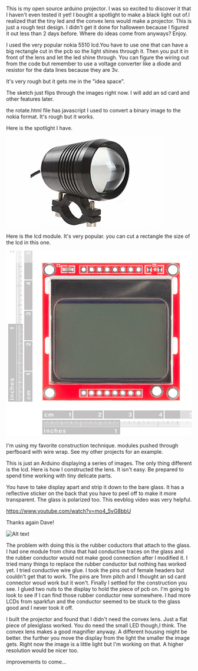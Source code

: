 
This is my open source arduino projector. I was so excited to discover it that I haven't even tested it yet!
I bought a spotlight to make a black light out of.I realized that the tiny led and the convex lens would make a projector.
This is just a rough test design. I didn't get it done for halloween because I figured it out less than 2 days before.
Where do ideas come from anyways?
Enjoy.

I used the very popular nokia 5510 lcd.You have to use one that can have a big rectangle cut in the pcb so the light shines through it.
Then you put it in front of the lens and let the led shine through. You can figure the wiring out from the code but remember to use a
 voltage converter like a diode and resistor for the data lines because they are 3v.
 
 It's very rough but it gets me in the "idea space". 
 
 The sketch just flips through the images right now. I will add an sd card and other features later.
 
 the rotate.html file has javascript I used to convert a binary image to the nokia format. It's rough but it works.
 
 Here is the spotlight I have.
 
![Alt text](spotlight.png)
 
 Here is the lcd module. It's very popular. you can cut a rectangle the size of the lcd in this one.
 
![Alt text](nokia5510.jpg)

I'm using my favorite construction technique. modules pushed through perfboard with wire wrap. See my other projects for an example.
 
This is just an Arduino displaying a series of images. The only thing different is the lcd. Here is how I constructed the lens. It isn't easy. Be prepared to spend time working with tiny delicate parts.

You have to take display apart and strip it down to the bare glass. It has a reflective sticker on the back that you have to peel off to make it more transparent. The glass is polarized too. This eevblog video was very helpful.

https://www.youtube.com/watch?v=mo4_5vG8bbU

Thanks again Dave!

![Alt text](housing.png.jpg)

The problem with doing this is the rubber coductors that attach to the glass. I had one module from china that had conductive traces on the glass and the rubber conductor would not make good connection after I modified it. I tried many things to replace the rubber conductor but nothing has worked yet. I tried conductive wire glue. I took the pins out of female headers but couldn't get that to work. The pins are 1mm pitch and I thought an sd card connector woud work but it won't. Finally I settled for the construction you see. I glued two nuts to the display to hold the piece of pcb on. I'm going to look to see if I can find those rubber conductor new somewhere. I had more LCDs from sparkfun and the conductor seemed to be stuck to the glass good and I never took it off.

I built the projector and found that I didn't need the convex lens. Just a flat piece of plexiglass worked. You do need the small LED though,I think. The convex lens makes a good magnifier anyway. A different housing might be better. the further you move the display from the light the smaller the image gets. Right now the image is a little light but I'm working on that. A higher resolution would be nicer too.



 improvements to come...
